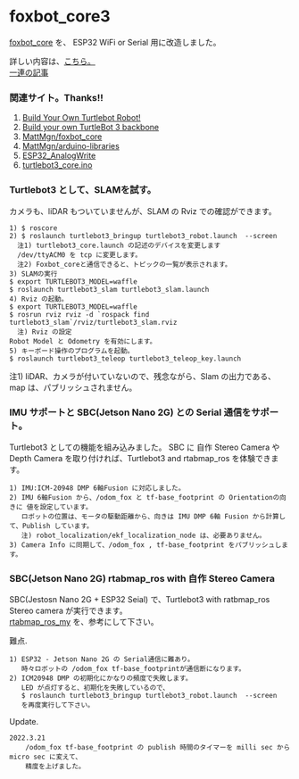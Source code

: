 # foxbot_core3
[foxbot_core](https://github.com/MattMgn/foxbot_core) を、 ESP32 WiFi or Serial 用に改造しました。 
 
詳しい内容は、[こちら。](http://www.netosa.com/blog/2021/05/turtlebot3-4.html)  
[一連の記事](http://www.netosa.com/blog/cat2/ros/robot-car/)  
  
### 関連サイト。Thanks!!  
1. [Build Your Own Turtlebot Robot!](https://www.instructables.com/Build-Your-Own-Turtblebot-Robot/) 
2. [Build your own TurtleBot 3 backbone](https://hackaday.io/project/167074-build-your-own-turtlebot-3-backbone)
3. [MattMgn/foxbot_core](https://github.com/MattMgn/foxbot_core)
4. [MattMgn/arduino-libraries](https://github.com/MattMgn/arduino-libraries)
5. [ESP32_AnalogWrite](https://github.com/ERROPiX/ESP32_AnalogWrite)
6. [turtlebot3_core.ino](https://github.com/ROBOTIS-GIT/OpenCR/blob/master/arduino/opencr_arduino/opencr/libraries/turtlebot3/examples/turtlebot3_waffle/turtlebot3_core/turtlebot3_core.ino)
  
### Turtlebot3 として、SLAMを試す。  
カメラも、liDAR もついていませんが、SLAM の Rviz での確認ができます。  

    1) $ roscore  
    2) $ roslaunch turtlebot3_bringup turtlebot3_robot.launch  --screen  
      注1) turtlebot3_core.launch の記述のデバイスを変更します  
      /dev/ttyACM0 を tcp に変更します。  
      注2) Foxbot_coreと通信できると、トピックの一覧が表示されます。  
    3) SLAMの実行  
    $ export TURTLEBOT3_MODEL=waffle  
    $ roslaunch turtlebot3_slam turtlebot3_slam.launch  
    4) Rviz の起動。  
    $ export TURTLEBOT3_MODEL=waffle  
    $ rosrun rviz rviz -d `rospack find turtlebot3_slam`/rviz/turtlebot3_slam.rviz  
      注) Rviz の設定  
    Robot Model と Odometry を有効にします。  
    5) キーボード操作のプログラムを起動。  
    $ roslaunch turtlebot3_teleop turtlebot3_teleop_key.launch  

注1) liDAR、カメラが付いていないので、残念ながら、Slam の出力である、map は、パブリッシュされません。  

### IMU サポートと SBC(Jetson Nano 2G) との Serial 通信をサポート。  
Turtlebot3 としての機能を組み込みました。
SBC に 自作 Stereo Camera や Depth Camera を取り付ければ、Turtlebot3 and rtabmap_ros を体験できます。  
    
    1) IMU:ICM-20948 DMP 6軸Fusion に対応しました。  
    2) IMU 6軸Fusion から、/odom_fox と tf-base_footprint の Orientationの向きに 値を設定しています。  
       ロボットの位置は、モータの駆動距離から、向きは IMU DMP 6軸 Fusion から計算して、Publish しています。  
       注) robot_localization/ekf_localization_node は、必要ありません。  
    3) Camera Info に同期して、/odom_fox , tf-base_footprint をパブリッシュします。  
    
### SBC(Jetson Nano 2G) rtabmap_ros with 自作 Stereo Camera    
SBC(Jestosn Nano 2G + ESP32 Seial) で、Turtlebot3 with ratbmap_ros Stereo camera が実行できます。    
[rtabmap_ros_my](https://github.com/tosa-no-onchan/rtabmap_ros_my/blob/main/launch/rtabmap-nishi_stereo_outdoor2_bx3_navi.launch) を、参考にして下さい。    
    
難点.    
    
    1) ESP32 - Jetson Nano 2G の Serial通信に難あり。    
       時々ロボットの /odom_fox tf-base_footprintが通信断になります。        
    2) ICM20948 DMP の初期化にかなりの頻度で失敗します。    
       LED が点灯すると、初期化を失敗しているので、    
       $ roslaunch turtlebot3_bringup turtlebot3_robot.launch  --screen    
       を再度実行して下さい。    
    
Update.    
    
    2022.3.21    
        /odom_fox tf-base_footprint の publish 時間のタイマーを milli sec から micro sec に変えて、    
        精度を上げました。    
    
    
 


